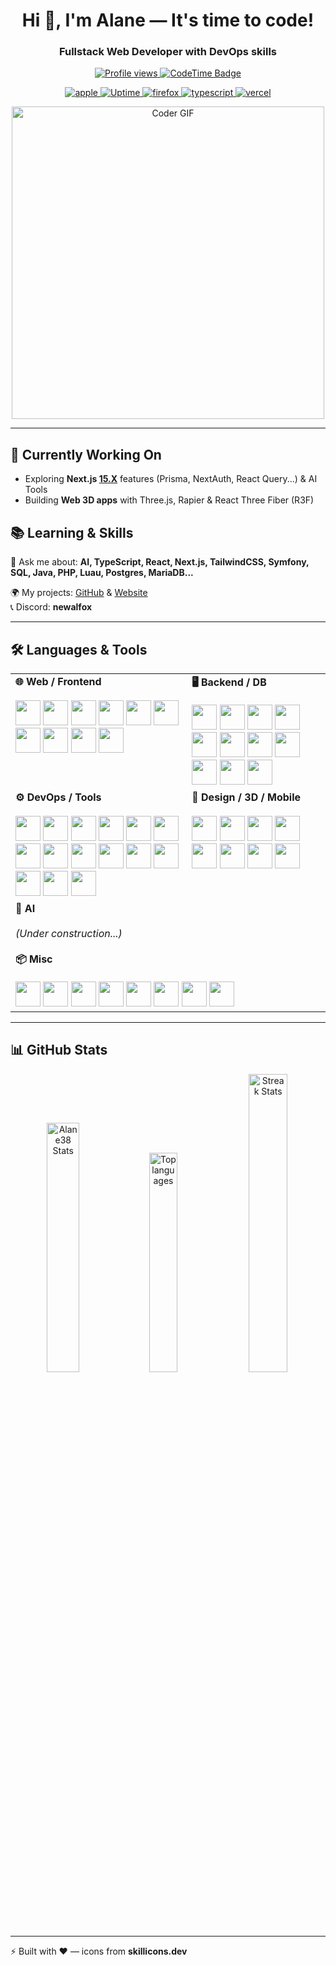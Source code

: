 <!-- HEADER -->
<h1 align="center">Hi 👋, I'm Alane — It's time to code!</h1>
<h3 align="center">Fullstack Web Developer with DevOps skills</h3>

<!-- BADGES -->
<p align="center">
  <a href="https://github.com/Alane38" target="_blank" rel="noreferrer">
    <img src="https://komarev.com/ghpvc/?username=Alane38&label=Profile%20views&color=0e75b6&style=for-the-badge" alt="Profile views" />
  </a>
  <a href="https://codetime.dev" target="_blank" rel="noreferrer">
    <img src="https://img.shields.io/badge/dynamic/json?url=https%3A%2F%2Fapi.codetime.dev%2Fv3%2Fusers%2Fshield%3Fuid%3D24663&query=$.message&label=CodeTime&style=for-the-badge&logo=clockify&logoColor=white&color=222222" alt="CodeTime Badge" />
  </a>
</p>
<p align="center">
  <a href="https://www.apple.com" target="_blank" rel="noreferrer">
    <img src="https://img.shields.io/badge/Apple-000000?style=for-the-badge&logo=apple&logoColor=white" alt="apple" />
  </a>
  <a href="https://betterstack.com" target="_blank" rel="noreferrer">
    <img src="https://img.shields.io/badge/Uptime-30d158?style=for-the-badge&logo=icloud&logoColor=white" alt="Uptime" />
  </a>
  <a href="https://www.mozilla.org/firefox/" target="_blank" rel="noreferrer">
    <img src="https://img.shields.io/badge/Firefox-FF7139?style=for-the-badge&logo=firefox-browser&logoColor=white" alt="firefox" />
  </a>
  <a href="https://www.typescriptlang.org/" target="_blank" rel="noreferrer">
    <img src="https://img.shields.io/badge/TypeScript-3178c6?style=for-the-badge&logo=typescript&logoColor=white" alt="typescript" />
  </a>
  <a href="https://vercel.com/" target="_blank" rel="noreferrer">
    <img src="https://img.shields.io/badge/Vercel-000000?style=for-the-badge&logo=vercel&logoColor=white" alt="vercel" />
  </a>
</p>


<!-- GIF -->
<p align="center">
  <img src="https://media.giphy.com/media/SWoSkN6DxTszqIKEqv/giphy.gif" alt="Coder GIF" width="500">
</p>

---

## 🚀 Currently Working On
- Exploring **Next.js [15.X](https://nextjs.org/blog)** features (Prisma, NextAuth, React Query...) & AI Tools
- Building **Web 3D apps** with Three.js, Rapier & React Three Fiber (R3F)

## 📚 Learning & Skills
💬 Ask me about: **AI, TypeScript, React, Next.js, TailwindCSS, Symfony, SQL, Java, PHP, Luau, Postgres, MariaDB...**

🌍 My projects: [GitHub](https://github.com/Alane38) & [Website](https://newalfox.fr)  
📞 Discord: **newalfox**

---

## 🛠️ Languages & Tools

<table>
  <tr>
    <!-- Web / Frontend -->
    <td valign="top">
      <b>🌐 Web / Frontend</b></br></br>
      <a href="https://www.w3schools.com/html/" target="_blank" rel="noreferrer"><img src="https://skillicons.dev/icons?i=html" width="40" height="40"/></a>
      <a href="https://www.w3schools.com/css/" target="_blank" rel="noreferrer"><img src="https://skillicons.dev/icons?i=css" width="40" height="40"/></a>
      <a href="https://developer.mozilla.org/en-US/docs/Web/JavaScript" target="_blank" rel="noreferrer"><img src="https://skillicons.dev/icons?i=js" width="40" height="40"/></a>
      <a href="https://www.typescriptlang.org/" target="_blank" rel="noreferrer"><img src="https://skillicons.dev/icons?i=ts" width="40" height="40"/></a>
      <a href="https://react.dev/" target="_blank" rel="noreferrer"><img src="https://skillicons.dev/icons?i=react" width="40" height="40"/></a>
      <a href="https://nextjs.org/" target="_blank" rel="noreferrer"><img src="https://skillicons.dev/icons?i=nextjs" width="40" height="40"/></a>
      <a href="https://vitejs.dev/" target="_blank" rel="noreferrer"><img src="https://skillicons.dev/icons?i=vite" width="40" height="40"/></a>
      <a href="https://tailwindcss.com/" target="_blank" rel="noreferrer"><img src="https://skillicons.dev/icons?i=tailwind" width="40" height="40"/></a>
      <a href="https://sass-lang.com/" target="_blank" rel="noreferrer"><img src="https://skillicons.dev/icons?i=sass" width="40" height="40"/></a>
      <a href="https://developer.mozilla.org/docs/Web/SVG" target="_blank" rel="noreferrer"><img src="https://skillicons.dev/icons?i=svg" width="40" height="40"/></a>
    </td>
    <!-- Backend / DB -->
    <td valign="top">
      <b>🖥️ Backend / DB</b></br></br>
      <a href="https://nodejs.org/" target="_blank" rel="noreferrer"><img src="https://skillicons.dev/icons?i=nodejs" width="40" height="40"/></a>
      <a href="https://www.php.net/" target="_blank" rel="noreferrer"><img src="https://skillicons.dev/icons?i=php" width="40" height="40"/></a>
      <a href="https://symfony.com/" target="_blank" rel="noreferrer"><img src="https://skillicons.dev/icons?i=symfony" width="40" height="40"/></a>
      <a href="https://www.postgresql.org/" target="_blank" rel="noreferrer"><img src="https://skillicons.dev/icons?i=postgres" width="40" height="40"/></a>
      <a href="https://www.mongodb.com/" target="_blank" rel="noreferrer"><img src="https://skillicons.dev/icons?i=mongodb" width="40" height="40"/></a>
      <a href="https://www.sqlite.org/" target="_blank" rel="noreferrer"><img src="https://skillicons.dev/icons?i=sqlite" width="40" height="40"/></a>
      <a href="https://www.prisma.io/" target="_blank" rel="noreferrer"><img src="https://skillicons.dev/icons?i=prisma" width="40" height="40"/></a>
      <a href="https://redis.io/" target="_blank" rel="noreferrer"><img src="https://skillicons.dev/icons?i=redis" width="40" height="40"/></a>
      <a href="https://supabase.com/" target="_blank" rel="noreferrer"><img src="https://skillicons.dev/icons?i=supabase" width="40" height="40"/></a>
      <a href="https://prometheus.io/" target="_blank" rel="noreferrer"><img src="https://skillicons.dev/icons?i=prometheus" width="40" height="40"/></a>
      <a href="https://nginx.org/" target="_blank" rel="noreferrer"><img src="https://skillicons.dev/icons?i=nginx" width="40" height="40"/></a>
    </td>
  </tr>

  <tr>
    <!-- DevOps / Tools -->
    <td valign="top">
      <b>⚙️ DevOps / Tools</b></br></br>
      <a href="https://www.docker.com/" target="_blank" rel="noreferrer"><img src="https://skillicons.dev/icons?i=docker" width="40" height="40"/></a>
      <a href="https://gradle.org/" target="_blank" rel="noreferrer"><img src="https://skillicons.dev/icons?i=gradle" width="40" height="40"/></a>
      <a href="https://www.npmjs.com/" target="_blank" rel="noreferrer"><img src="https://skillicons.dev/icons?i=npm" width="40" height="40"/></a>
      <a href="https://pnpm.io/" target="_blank" rel="noreferrer"><img src="https://skillicons.dev/icons?i=pnpm" width="40" height="40"/></a>
      <a href="https://yarnpkg.com/" target="_blank" rel="noreferrer"><img src="https://skillicons.dev/icons?i=yarn" width="40" height="40"/></a>
      <a href="https://bun.sh/" target="_blank" rel="noreferrer"><img src="https://skillicons.dev/icons?i=bun" width="40" height="40"/></a>
      <a href="https://www.postman.com/" target="_blank" rel="noreferrer"><img src="https://skillicons.dev/icons?i=postman" width="40" height="40"/></a>
      <a href="https://code.visualstudio.com/" target="_blank" rel="noreferrer"><img src="https://skillicons.dev/icons?i=vscode" width="40" height="40"/></a>
      <a href="https://www.jetbrains.com/phpstorm/" target="_blank" rel="noreferrer"><img src="https://skillicons.dev/icons?i=phpstorm" width="40" height="40"/></a>
      <a href="https://www.apple.com/" target="_blank" rel="noreferrer"><img src="https://skillicons.dev/icons?i=apple" width="40" height="40"/></a>
      <a href="https://www.microsoft.com/windows/" target="_blank" rel="noreferrer"><img src="https://skillicons.dev/icons?i=windows" width="40" height="40"/></a>
      <a href="https://www.linux.org/" target="_blank" rel="noreferrer"><img src="https://skillicons.dev/icons?i=linux" width="40" height="40"/></a>
      <a href="https://www.cloudflare.com/" target="_blank" rel="noreferrer"><img src="https://skillicons.dev/icons?i=cloudflare" width="40" height="40"/></a>
      <a href="https://github.com/" target="_blank" rel="noreferrer"><img src="https://skillicons.dev/icons?i=github" width="40" height="40"/></a>
      <a href="https://www.linkedin.com/" target="_blank" rel="noreferrer"><img src="https://skillicons.dev/icons?i=linkedin" width="40" height="40"/></a>
    </td>
    <!-- Design / 3D / Mobile -->
    <td valign="top">
      <b>🎨 Design / 3D / Mobile</b></br></br>
      <a href="https://www.figma.com/" target="_blank" rel="noreferrer"><img src="https://skillicons.dev/icons?i=figma" width="40" height="40"/></a>
      <a href="https://codepen.io/" target="_blank" rel="noreferrer"><img src="https://skillicons.dev/icons?i=codepen" width="40" height="40"/></a>
      <a href="https://www.blender.org/" target="_blank" rel="noreferrer"><img src="https://skillicons.dev/icons?i=blender" width="40" height="40"/></a>
      <a href="https://www.roblox.com/create" target="_blank" rel="noreferrer"><img src="https://skillicons.dev/icons?i=robloxstudio" width="40" height="40"/></a>
      <a href="https://developer.android.com/studio" target="_blank" rel="noreferrer"><img src="https://skillicons.dev/icons?i=androidstudio" width="40" height="40"/></a>
      <a href="https://www.arduino.cc/" target="_blank" rel="noreferrer"><img src="https://skillicons.dev/icons?i=arduino" width="40" height="40"/></a>
      <a href="https://www.raspberrypi.com/" target="_blank" rel="noreferrer"><img src="https://skillicons.dev/icons?i=raspberrypi" width="40" height="40"/></a>
      <a href="https://www.adobe.com/products/illustrator.html" target="_blank" rel="noreferrer"><img src="https://skillicons.dev/icons?i=ai" width="40" height="40"/></a>
    </td>
  </tr>

  <tr>
    <!-- AI / Misc -->
    <td valign="top" colspan="2">
      <b>🤖 AI</b></br></br>
      <i>(Under construction...)</i>
      <br/><br/>
      <b>📦 Misc</b></br></br>
      <a href="https://discord.com/" target="_blank" rel="noreferrer"><img src="https://skillicons.dev/icons?i=discord" width="40" height="40"/></a>
      <a href="https://stackoverflow.com/" target="_blank" rel="noreferrer"><img src="https://skillicons.dev/icons?i=stackoverflow" width="40" height="40"/></a>
      <a href="https://www.markdownguide.org/" target="_blank" rel="noreferrer"><img src="https://skillicons.dev/icons?i=md" width="40" height="40"/></a>
      <a href="https://threejs.org/" target="_blank" rel="noreferrer"><img src="https://skillicons.dev/icons?i=threejs" width="40" height="40"/></a>
      <a href="https://tauri.app/" target="_blank" rel="noreferrer"><img src="https://skillicons.dev/icons?i=tauri" width="40" height="40"/></a>
      <a href="https://grafana.com/" target="_blank" rel="noreferrer"><img src="https://skillicons.dev/icons?i=grafana" width="40" height="40"/></a>
      <a href="https://obsidian.md/" target="_blank" rel="noreferrer"><img src="https://skillicons.dev/icons?i=obsidian" width="40" height="40"/></a>
      <a href="https://www.ableton.com/" target="_blank" rel="noreferrer"><img src="https://skillicons.dev/icons?i=ableton" width="40" height="40"/></a>
    </td>
  </tr>
</table>



---

## 📊 GitHub Stats
<p align="center">
  <img width="32%" src="https://github-readme-stats.vercel.app/api?username=Alane38&show_icons=true&theme=github_dark&count_private=true&rank_icon=github" alt="Alane38 Stats" />
  <img width="30%" src="https://github-readme-stats.vercel.app/api/top-langs/?username=Alane38&layout=compact&langs_count=10&theme=github_dark" alt="Top languages" />
  <img width="35%" src="https://github-readme-streak-stats.herokuapp.com/?user=Alane38&theme=github-dark-blue&border_radius=10" alt="Streak Stats" />
</p>

---

⚡ Built with ❤️ — icons from **skillicons.dev**
